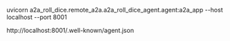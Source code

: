 uvicorn a2a_roll_dice.remote_a2a.a2a_roll_dice_agent.agent:a2a_app --host localhost --port 8001

http://localhost:8001/.well-known/agent.json

